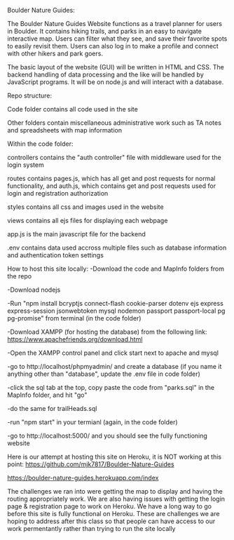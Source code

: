 Boulder Nature Guides:

The Boulder Nature Guides Website functions as a travel planner for users in Boulder. It contains hiking trails, and  parks 
in an easy to navigate interactive map. Users can filter what they see, and save their favorite spots to easily revisit them. 
Users can also log in to make a profile and connect with other hikers and park goers.

The basic layout of the website (GUI) will be written in HTML and CSS. 
The backend handling of data processing and the like will be handled by JavaScript programs. It will be on node.js and will interact with a database.


Repo structure:

Code folder contains all code used in the site

Other folders contain miscellaneous administrative work such as TA notes and spreadsheets with map information

Within the code folder:

controllers contains the "auth controller" file with middleware used for the login system

routes contains pages.js, which has all get and post requests for normal functionality, and auth.js, which contains get and post requests used for login and registration authorization

styles contains all css and images used in the website

views contains all ejs files for displaying each webpage

app.js is the main javascript file for the backend

.env contains data used accross multiple files such as database information and authentication token settings


How to host this site locally:
-Download the code and MapInfo folders from the repo

-Download nodejs

-Run "npm install bcryptjs connect-flash cookie-parser dotenv ejs express express-session jsonwebtoken mysql nodemon passport passport-local pg pg-promise" from terminal (in the code folder)

-Download XAMPP (for hosting the database) from the following link: https://www.apachefriends.org/download.html

-Open the XAMPP control panel and click start next to apache and mysql

-go to http://localhost/phpmyadmin/ and create a database (if you name it anything other than "database", update the .env file in code folder)

-click the sql tab at the top, copy paste the code from "parks.sql" in the MapInfo folder, and hit "go"

-do the same for trailHeads.sql

-run "npm start" in your termianl (again, in the code folder)

-go to http://localhost:5000/ and you should see the fully functioning website

Here is our attempt at hosting this site on Heroku, it is NOT working at this point:
https://github.com/mjk7817/Boulder-Nature-Guides



https://boulder-nature-guides.herokuapp.com/index

The challenges we ran into were getting the map to display and having the routing appropriately work. We are also having issues with getting the login page & registration page to work on Heroku. We have a long way to go before this site is fully functional on Heroku.  These are challenges we are hoping to address after this class so that people can have access to our work permentantly rather than trying to run the site locally 



